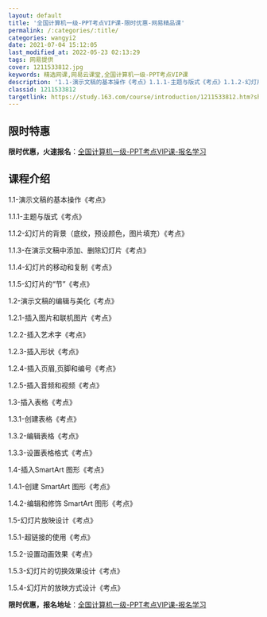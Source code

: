 ```yaml
---
layout: default
title: '全国计算机一级-PPT考点VIP课-限时优惠-网易精品课'
permalink: /:categories/:title/
categories: wangyi2
date: 2021-07-04 15:12:05
last_modified_at: 2022-05-23 02:13:29
tags: 网易提供
cover: 1211533812.jpg
keywords: 精选网课,网易云课堂,全国计算机一级-PPT考点VIP课
description: '1.1-演示文稿的基本操作《考点》1.1.1-主题与版式《考点》1.1.2-幻灯片的背景（底纹，预设颜色，图片填充）《考'
classid: 1211533812
targetlink: https://study.163.com/course/introduction/1211533812.htm?share=1&shareId=1025206652&utm_campaign=share&utm_medium=iphoneShare&utm_source=&utm_u=1025206652
---
```


## 限时特惠

**限时优惠，火速报名**：[全国计算机一级-PPT考点VIP课-报名学习](https://study.163.com/course/introduction/1211533812.htm?share=1&shareId=1025206652&utm_campaign=share&utm_medium=iphoneShare&utm_source=&utm_u=1025206652)

## 课程介绍

1.1-演示文稿的基本操作《考点》

1.1.1-主题与版式《考点》

1.1.2-幻灯片的背景（底纹，预设颜色，图片填充）《考点》

1.1.3-在演示文稿中添加、删除幻灯片《考点》

1.1.4-幻灯片的移动和复制《考点》

1.1.5-幻灯片的“节”《考点》

1.2-演示文稿的编辑与美化《考点》

1.2.1-插入图片和联机图片《考点》

1.2.2-插入艺术字《考点》

1.2.3-插入形状《考点》

1.2.4-插入页眉,页脚和编号《考点》

1.2.5-插入音频和视频《考点》

1.3-插入表格《考点》

1.3.1-创建表格《考点》

1.3.2-编辑表格《考点》

1.3.3-设置表格格式《考点》

1.4-插入SmartArt 图形《考点》

1.4.1-创建 SmartArt 图形《考点》

1.4.2-编辑和修饰 SmartArt 图形《考点》

1.5-幻灯片放映设计《考点》

1.5.1-超链接的使用《考点》

1.5.2-设置动画效果《考点》

1.5.3-幻灯片的切换效果设计《考点》

1.5.4-幻灯片的放映方式设计《考点》

**限时优惠，报名地址**：[全国计算机一级-PPT考点VIP课-报名学习](https://study.163.com/course/introduction/1211533812.htm?share=1&shareId=1025206652&utm_campaign=share&utm_medium=iphoneShare&utm_source=&utm_u=1025206652)

